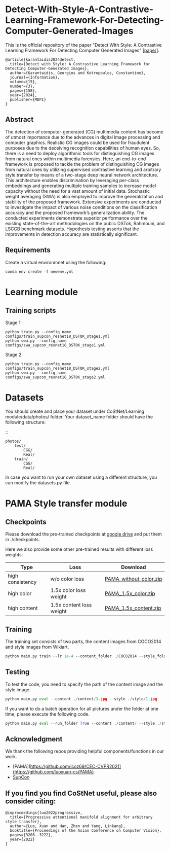 # Detect-With-Style-A-Contrastive-Learning-Framework-For-Detecting-Computer-Generated-Images

This is the official repository of the paper "Detect With Style: A Contrastive Learning Framework For Detecting Computer Generated Images" [[paper]](https://www.mdpi.com/2078-2489/15/3/158).

```
@article{karantaidis2024detect,
  title={Detect with Style: A Contrastive Learning Framework for Detecting Computer-Generated Images},
  author={Karantaidis, Georgios and Kotropoulos, Constantine},
  journal={Information},
  volume={15},
  number={3},
  pages={158},
  year={2024},
  publisher={MDPI}
}
```


## Abstract
The detection of computer-generated (CG) multimedia content has become of utmost importance due to the advances in digital image processing and computer graphics. Realistic CG images could be used for fraudulent purposes due to the deceiving recognition capabilities of human eyes. So, there is a need to deploy algorithmic tools for distinguishing CG images from natural ones within multimedia forensics. Here, an end-to-end framework is proposed to tackle the problem of distinguishing CG images from natural ones by utilizing supervised contrastive learning and arbitrary style transfer by means of a two-stage deep neural network architecture. This architecture enables discrimination by leveraging per-class embeddings and generating multiple training samples to increase model capacity without the need for a vast amount of initial data. Stochastic weight averaging (SWA) is also employed to improve the generalization and stability of the proposed framework. Extensive experiments are conducted to investigate the impact of various noise conditions on the classification accuracy and the proposed framework’s generalization ability. The conducted experiments demonstrate superior performance over the existing state-of-the-art methodologies on the public DSTok, Rahmouni, and LSCGB benchmark datasets. Hypothesis testing asserts that the improvements in detection accuracy are statistically significant.



## Requirements

Create a virtual environmnet using the following:

```python
conda env create -f newenv.yml
```


# Learning module

## Training scripts

Stage 1:
 ```
python train.py --config_name configs/train_supcon_resnet18_DSTOK_stage1.yml
python swa.py --config_name configs/swa_supcon_resnet18_DSTOK_stage1.yml
  ```
Stage 2:
```
python train.py --config_name configs/train_supcon_resnet18_DSTOK_stage2.yml
python swa.py --config_name configs/swa_supcon_resnet18_DSTOK_stage2.yml
```

# Datasets
You should create and place your dataset under CoStNet/Learning module/data/photos/ folder. Your dataset_name folder should have the following structure:

::

    photos/
        test/
            CGG/
            Real/
        train/
            CGG/
            Real/

  In case you want to run your own dataset using a different structure, you can modify the datasets.py file.


# PAMA Style transfer module


## Checkpoints

Please download the pre-trained checkpoints at [google drive](https://drive.google.com/file/d/1rPB_qnelVVSad6CtadmhRFi0PMI_RKdy/view?usp=sharing) and put them in ./checkpoints. 

Here we also provide some other pre-trained results with different loss weights:

| Type             | Loss            | Download             |
| ---------------- | --------------- | -------------------- |
| high consistency | w/o color loss  | [PAMA_without_color.zip](https://drive.google.com/file/d/1IrggOiutiZceJCrEb24cLnBjeA5I3N1D/view?usp=sharing) |
| high color       | 1.5x color loss weight | [PAMA_1.5x_color.zip](https://drive.google.com/file/d/1HXet2u_zk2QCVM_z5Llg2bcfvvndabtt/view?usp=sharing)       |
| high content     | 1.5x content loss weight | [PAMA_1.5x_content.zip](https://drive.google.com/file/d/13m7Lb9xwfG_DVOesuG9PyxDHG4SwqlNt/view?usp=sharing)     |


## Training

The training set consists of two parts, the content images from COCO2014 and style images from Wikiart.

```python
python main.py train --lr 1e-4 --content_folder ./COCO2014 --style_folder ./Wikiart
```

## Testing

To test the code, you need to specify the path of the content image and the style image. 

```python
python main.py eval --content ./content/1.jpg --style ./style/1.jpg
```

If you want to do a batch operation for all pictures under the folder at one time, please execute the following code.

```python
python main.py eval --run_folder True --content ./content/ --style ./style/
```


## Acknowledgment
We thank the following repos providing helpful components/functions in our work.

- [PAMA](https://github.com/icoz69/CEC-CVPR2021](https://github.com/luoxuan-cs/PAMA)
- [SupCon](https://github.com/ivanpanshin/SupCon-Framework)

## If you find you find CoStNet useful, please also consider citing:

```
@inproceedings{luo2022progressive,
  title={Progressive attentional manifold alignment for arbitrary style transfer},
  author={Luo, Xuan and Han, Zhen and Yang, Linkang},
  booktitle={Proceedings of the Asian Conference on Computer Vision},
  pages={3206--3222},
  year={2022}
}
```

